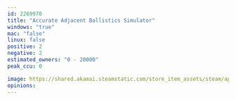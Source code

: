 ```yaml
---
id: 2269970
title: "Accurate Adjacent Ballistics Simulator"
windows: "true"
mac: "false"
linux: false
positive: 2
negative: 2
estimated_owners: "0 - 20000"
peak_ccu: 0

image: https://shared.akamai.steamstatic.com/store_item_assets/steam/apps/2269970/header.jpg?t=1736251580
opinions:
---
```

